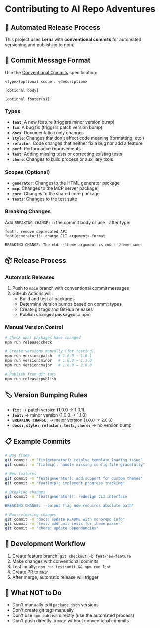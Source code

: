# Contributing to AI Repo Adventures

## 🚀 Automated Release Process

This project uses **Lerna** with **conventional commits** for automated versioning and publishing to npm.

## 📝 Commit Message Format

Use the [Conventional Commits](https://www.conventionalcommits.org/) specification:

```
<type>[optional scope]: <description>

[optional body]

[optional footer(s)]
```

### **Types**
- **`feat`**: A new feature (triggers minor version bump)
- **`fix`**: A bug fix (triggers patch version bump)
- **`docs`**: Documentation only changes
- **`style`**: Changes that don't affect code meaning (formatting, etc.)
- **`refactor`**: Code changes that neither fix a bug nor add a feature
- **`perf`**: Performance improvements
- **`test`**: Adding missing tests or correcting existing tests
- **`chore`**: Changes to build process or auxiliary tools

### **Scopes (Optional)**
- **`generator`**: Changes to the HTML generator package
- **`mcp`**: Changes to the MCP server package
- **`core`**: Changes to the shared core package
- **`tests`**: Changes to the test suite

### **Breaking Changes**
Add `BREAKING CHANGE:` in the commit body or use `!` after type:
```
feat!: remove deprecated API
feat(generator)!: change CLI arguments format

BREAKING CHANGE: The old --theme argument is now --theme-name
```

## 📦 **Release Process**

### **Automatic Releases**
1. Push to `main` branch with conventional commit messages
2. GitHub Actions will:
   - Build and test all packages
   - Determine version bumps based on commit types
   - Create git tags and GitHub releases
   - Publish changed packages to npm

### **Manual Version Control**
```bash
# Check what packages have changed
npm run release:check

# Create versions manually (for testing)
npm run version:patch   # 1.0.0 → 1.0.1
npm run version:minor   # 1.0.0 → 1.1.0
npm run version:major   # 1.0.0 → 2.0.0

# Publish from git tags
npm run release:publish
```

## 🏷️ **Version Bumping Rules**

- **`fix:`** → patch version (1.0.0 → 1.0.1)
- **`feat:`** → minor version (1.0.0 → 1.1.0)
- **`BREAKING CHANGE:`** → major version (1.0.0 → 2.0.0)
- **`docs:`, `style:`, `refactor:`, `test:`, `chore:`** → no version bump

## 📋 **Example Commits**

```bash
# Bug fixes
git commit -m "fix(generator): resolve template loading issue"
git commit -m "fix(mcp): handle missing config file gracefully"

# New features  
git commit -m "feat(generator): add support for custom themes"
git commit -m "feat(mcp): implement progress tracking"

# Breaking changes
git commit -m "feat(generator)!: redesign CLI interface

BREAKING CHANGE: --output flag now requires absolute path"

# Non-releasing changes
git commit -m "docs: update README with monorepo info"
git commit -m "test: add unit tests for theme parser"
git commit -m "chore: update dependencies"
```

## 🔧 **Development Workflow**

1. Create feature branch: `git checkout -b feat/new-feature`
2. Make changes with conventional commits
3. Test locally: `npm run test:unit && npm run lint`
4. Create PR to `main`
5. After merge, automatic release will trigger

## 🚫 **What NOT to Do**

- Don't manually edit `package.json` versions
- Don't create git tags manually
- Don't use `npm publish` directly (use the automated process)
- Don't push directly to `main` without conventional commits